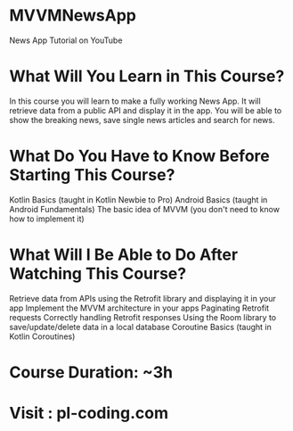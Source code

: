 # MVVMNewsApp
News App Tutorial on YouTube

# What Will You Learn in This Course?
In this course you will learn to make a fully working News App. It will retrieve data from a public API and display it in the app. 
You will be able to show the breaking news, save single news articles and search for news.

# What Do You Have to Know Before Starting This Course?
Kotlin Basics (taught in Kotlin Newbie to Pro)
Android Basics (taught in Android Fundamentals)
The basic idea of MVVM (you don't need to know how to implement it)

# What Will I Be Able to Do After Watching This Course?
Retrieve data from APIs using the Retrofit library and displaying it in your app
Implement the MVVM architecture in your apps
Paginating Retrofit requests
Correctly handling Retrofit responses
Using the Room library to save/update/delete data in a local database
Coroutine Basics (taught in Kotlin Coroutines)


# Course Duration: ~3h

# Visit : pl-coding.com
